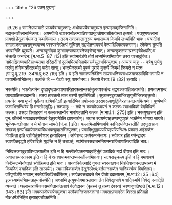 +++
title = "26 पत्रम् पुष्पम्"

+++
  
  
॥9.26॥ समानेऽप्यायासे प्राप्यवैषम्यमुक्तम्; अथोपायवैषम्यमुच्यत
इत्याहमद्याजिनामिति। मद्यजनशीलानामित्यथः। अयमपीति
उपास्यसौलभ्यातिशयप्रयुक्तोपायसौकर्यरूप इत्यर्थः। पत्रपुष्पफलानां प्रायशो
हेतुकार्यभावात् क्रमविन्यासः। तस्य तत्तत्कालानुरूपं यथासम्भवं किमपि
लभ्यमिति भावः। पत्रादीनां समासाकरणादसमुच्चयाच्च परस्परनैरपेक्ष्यं
सूचितम् तद्द्योतनायपत्रं वेत्यादिविकल्पकरणम्। एकैकेन तुष्यति भगवानिति
ह्युच्यते। अन्यत्पूर्णादपां कुम्भादन्यत्पादावनेज(सेच)नात्।
अन्यत्कुशलसम्प्रश्ना(न्नैवेक्ष्यति)न्न चेच्छति जनार्दनः \[म.भा.5।87।13\]
इति सर्वाभावेऽपि तोयं लभ्यमित्यभिप्रायेण तस्य पश्चादुक्तिः।
नह्येतद्वित्तव्ययादिसाध्यतया दरिद्रादीनां
दुर्लभमित्यभिप्रायेणसर्वसुलभमित्युक्तम्। अन्यत्र चाहुः -- पत्रेषु
पुष्पेषु फलेषु तोयेष्वक्रीतलभ्येषु सदैव सत्सु। भक्त्यैकलभ्ये पुरुषे
पुराणे मुक्त्यै किमर्थं क्रियते न यत्नः \[गा.पु.पू.219।34ना.पु.62।19\]
इति। य इति सामान्यनिर्देशेन सापराधनिरपराधजडाजडादिविभागमपि न
पश्यामीत्यभिप्रेतम्। वक्ष्यति हि -- येऽपि स्युः पापयोनयः। स्त्रियो
वैश्याः \[9।32\] इत्यादि।  
  
भक्त्येति। भक्त्येत्यनेन
दृष्टादृष्टप्रत्यवायपरिहारफलान्तरहेतुत्वव्यवच्छेदः तद्व्यञ्जयतिअत्यथंति।
प्रयतात्मशब्दं व्याख्यातितत्प्रदानति। तस्य ताम्रतलौ तात चरणौ
सुप्रतिष्ठितौ। सुजातमृदुरक्ताभिरङ्गुलीभिरलङ्कृतौ। प्रयत्नेन मया मूर्ध्ना
गृहीत्वा ह्यभिवन्दितौ इत्यादिष्विव प्रयोजनान्तररागरूपाशुद्धिविरहः
प्रयतत्वमित्यर्थः। पुण्येष्वपि फलाभिसन्धिरेव हि मनसोऽशुद्धिः। तदप्याहुः
-- तपो न कल्कोऽध्ययनं न कल्कः स्वाभाविको वेदविधिर्न कल्कः। प्रसह्य
वित्ताहरणं न कल्कस्तान्येव भावोपहतानि कल्कः \[म.भा.1.1।275\]
इति। भक्त्युपहृतम् इति पुनः कीर्तनं भगवदादरणीयत्वे हेतुरयमेवेति
ज्ञापनार्थम्। तथाच स्वयमेवाहअण्वप्युपहृतं भक्तैर्मम भोगाय जायते।
भूर्यप्यभक्तोपहृतं न मे भोगाय जायते \[पं.रा.\] इति। फलाभिलाषिणामपि
काचिद्भक्तिरस्तीति तद्व्युदासाय तच्छब्द
इत्यभिप्रायेणतथाविधभक्त्युपहृतमित्युक्तम्।
पत्रादिक्षुद्रद्रव्यपरिग्रहपरिपन्थिनः प्रकारा अहंशब्देन विवक्षिता इति
दर्शयितुंसर्वेश्वर इत्यादिकम्। अपिशब्दः प्रत्येकमन्वेतव्यः। सर्वेश्वर इति
यथेन्द्रादयः स्वशक्तिवृद्धये हविरादिकं गृह्णन्ति न हि तथाऽहं;
सर्वगोचरसदातननियमनशक्तिशालित्वादिति भावः।  
  
निखिलजगदुदयविभवलयलील इति न हि मल्लीलोपकरणाद्बहिर्भूतं पत्रादिकं मह्यं
दीयत इति भावः। अवाप्तसमस्तकाम इति न हि मे
अनवाप्तमवाप्तव्यमस्तीत्यभिप्रायः। सत्यसङ्कल्प इति न हि ममाशक्यं
किञ्चिदन्येनोपहृतं स्वीक्रियत इति भावः। अनवधिकेत्यादि गुणतः स्वरूपतश्च
निरतिशयानन्दतप्तस्य मे कियदिदं पत्रादिकं इति तात्पर्यम्। स्वाभाविकशब्देन
हेतुनैरपेक्ष्यं;वर्तमानशब्देन चानिवर्त्यत्वं विवक्षितम्। परिपूर्णोऽपि
भगवान् भक्तैर्यत्किञ्चिदीरितम्। सापेक्षवत्तदादत्ते तेन प्रीतो ददात्यलम्
\[म.भा.12।35।64\] इत्यस्यार्थमभिप्रयन्नाहमनोरथेति। अश्नामि
इत्युपभोगमात्रलक्षणा तेन निवेद्याभावे पत्रादिकमपि निवेद्यं स्यादिति
व्यज्यते। फलान्तरार्थिजनसमर्पितानांतत्सर्वं वेदवेद्यस्य (कृत्स्नं तु
तस्य देवस्य) चरणावुपतिष्ठते \[म.भा.12।343।63\] इति
भगवत्पादोपसर्पणमुक्त्वा परमैकान्तिजनदत्तानां भगवताऽत्यादरेण शिरसा
प्रतिग्रहो मोक्षधर्मेऽभिहित इत्याहयथोक्तमिति।  
  
